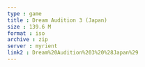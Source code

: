```yaml
---
type : game
title : Dream Audition 3 (Japan)
size : 139.6 M
format : iso
archive : zip
server : myrient
link2 : Dream%20Audition%203%20%28Japan%29
---
```

